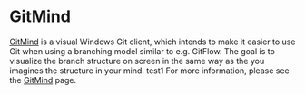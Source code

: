 # GitMind
[GitMind](http://michael-reichenauer.github.io/GitMind/) is a visual Windows Git client, which intends to make it easier to use Git when using a branching model similar to e.g. GitFlow. The goal is to visualize the branch structure on screen in the same way as the you imagines the structure in your mind.
test1
For more information, please see the [GitMind](http://michael-reichenauer.github.io/GitMind/) page.

